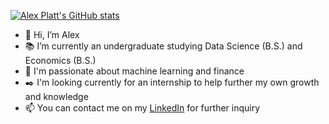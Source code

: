 [![Alex Platt's GitHub stats](https://github-readme-stats.vercel.app/api?username=ThinkableDecimal&count_private=true&show_icons=true&theme=dracula)](https://github.com/ThinkableDecimal/github-readme-stats)
- 👋 Hi, I’m Alex
- 📚 I’m currently an undergraduate studying Data Science (B.S.) and Economics (B.S.)
- 🌟 I'm passionate about machine learning and finance
- ✒️ I'm looking currently for an internship to help further my own growth and knowledge
- 📫 You can contact me on my [LinkedIn](https://www.linkedin.com/in/alexanderplatt/) for further inquiry
